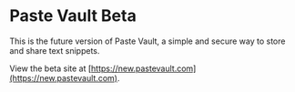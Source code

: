 # Paste Vault Beta

This is the future version of Paste Vault, a simple and secure way to store and share text snippets.

View the beta site at [https://new.pastevault.com](https://new.pastevault.com).